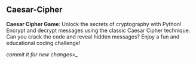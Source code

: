 ## Caesar-Cipher

**Caesar Cipher Game**: Unlock the secrets of cryptography with Python! Encrypt and decrypt messages using the classic Caesar Cipher technique.
Can you crack the code and reveal hidden messages? Enjoy a fun and educational coding challenge!

*commit it for new changes>_*
